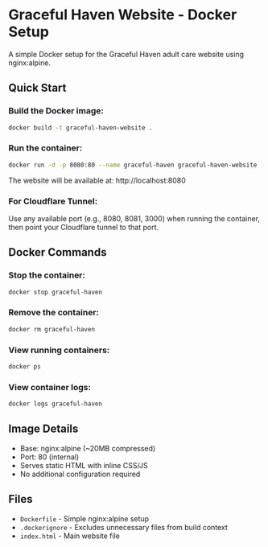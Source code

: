 # Graceful Haven Website - Docker Setup

A simple Docker setup for the Graceful Haven adult care website using nginx:alpine.

## Quick Start

### Build the Docker image:
```bash
docker build -t graceful-haven-website .
```

### Run the container:
```bash
docker run -d -p 8080:80 --name graceful-haven graceful-haven-website
```

The website will be available at: http://localhost:8080

### For Cloudflare Tunnel:
Use any available port (e.g., 8080, 8081, 3000) when running the container, then point your Cloudflare tunnel to that port.

## Docker Commands

### Stop the container:
```bash
docker stop graceful-haven
```

### Remove the container:
```bash
docker rm graceful-haven
```

### View running containers:
```bash
docker ps
```

### View container logs:
```bash
docker logs graceful-haven
```

## Image Details
- Base: nginx:alpine (~20MB compressed)
- Port: 80 (internal)
- Serves static HTML with inline CSS/JS
- No additional configuration required

## Files
- `Dockerfile` - Simple nginx:alpine setup
- `.dockerignore` - Excludes unnecessary files from build context
- `index.html` - Main website file
